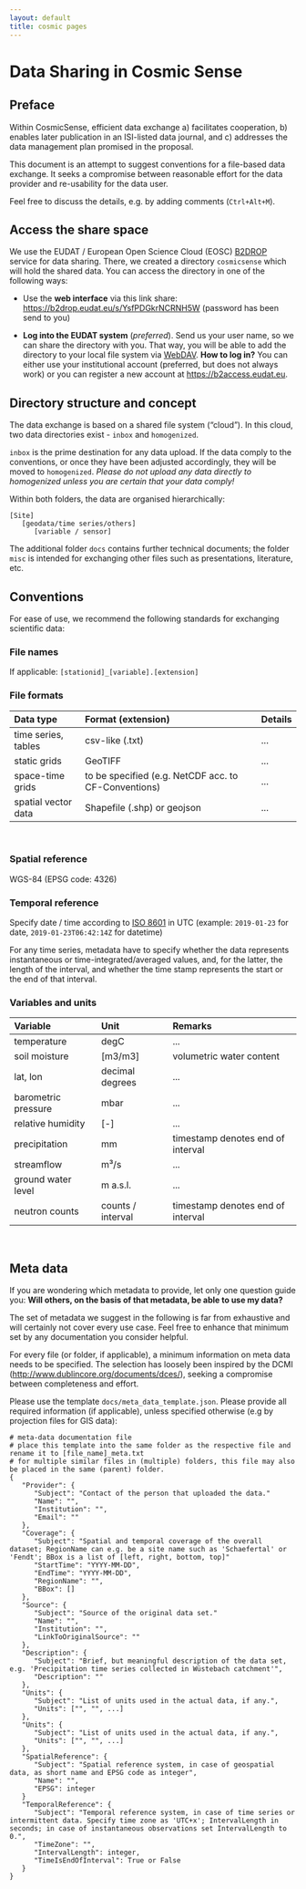 ```yaml
---
layout: default
title: cosmic pages
---
```


# Data Sharing in Cosmic Sense

## Preface

Within CosmicSense, efficient data exchange a) facilitates cooperation, b) enables later publication in an ISI-listed data journal, and c) addresses the data management plan promised in the proposal.

This document is an attempt to suggest conventions for a file-based data exchange. It seeks a compromise between reasonable effort for the data provider and re-usability for the data user.

Feel free to discuss the details, e.g. by adding comments (`Ctrl+Alt+M`).

## Access the share space

We use the EUDAT / European Open Science Cloud (EOSC) [B2DROP](https://b2drop.eudat.eu) service for data sharing. There, we created a directory `cosmicsense` which will hold the shared data. You can access the directory in one of the following ways:

- Use the **web interface** via this link share: https://b2drop.eudat.eu/s/YsfPDGkrNCRNH5W (password has been send to you)

- **Log into the EUDAT system** (*preferred*). Send us your user name, so we can share the directory with you. That way, you will be able to add the directory to your local file system via [WebDAV](https://eudat.eu/services/userdoc/b2drop#UserDocumentation-B2DROPUsage-WebDavclient). **How to log in?** You can either use your institutional account (preferred, but does not always work) or you can register a new account at https://b2access.eudat.eu.

## Directory structure and concept

The data exchange is based on a shared file system (“cloud”). In this cloud, two data directories exist - `inbox` and `homogenized`. 

`inbox` is the prime destination for any data upload. If the data comply to the conventions, or once they have been adjusted accordingly, they will be moved to `homogenized`. *Please do not upload any data directly to homogenized unless you are certain that your data comply!*

Within both folders, the data are organised hierarchically:

```
[Site]
   [geodata/time series/others]
      [variable / sensor]
```

The additional folder `docs` contains further technical documents; the folder `misc` is intended for exchanging other files such as presentations, literature, etc.

## Conventions

For ease of use, we recommend the following standards for exchanging scientific data:

### File names
If applicable: `[stationid]_[variable].[extension]`

### File formats

| **Data type** | **Format (extension)** | **Details** |
| :------------ | :--------------------- | :---------- |
| time series, tables | csv-like (.txt) | ... |
| static grids   | GeoTIFF | ... |
| space-time grids | to be specified (e.g. NetCDF acc. to CF-Conventions) | ... |
| spatial vector data | Shapefile (.shp) or geojson | ... |

<br>

### Spatial reference

WGS-84 (EPSG code: 4326)

### Temporal reference
Specify date / time according to [ISO 8601](https://en.wikipedia.org/wiki/ISO_8601) in UTC (example: `2019-01-23` for date, `2019-01-23T06:42:14Z` for datetime)

For any time series, metadata have to specify whether the data represents instantaneous or time-integrated/averaged values, and, for the latter, the length of the interval, and whether the time stamp represents the start or the end of that interval.

### Variables and units

| **Variable** | **Unit** | **Remarks** |
| :----------- | :------- | :---------- |
| temperature | degC | ... |
| soil moisture | [m3/m3] | volumetric water content |
| lat, lon | decimal degrees | ... |
| barometric pressure | mbar | ... |
| relative humidity | [-] | ... |
| precipitation | mm | timestamp denotes end of interval |
| streamflow | m³/s | ... |
| ground water level | m a.s.l. | ... |
| neutron counts | counts / interval | timestamp denotes end of interval |

<br>

## Meta data
If you are wondering which metadata to provide, let only one question guide you: **Will others, on the basis of that metadata, be able to use my data?**

The set of metadata we suggest in the following is far from exhaustive and will certainly not cover every use case. Feel free to enhance that minimum set by any documentation you consider helpful.

For every file (or folder, if applicable), a minimum information on meta data needs to be specified. The selection has loosely been inspired by the DCMI (http://www.dublincore.org/documents/dces/), seeking a compromise between completeness and effort.

Please use the template `docs/meta_data_template.json`. Please provide all required information (if applicable), unless specified otherwise (e.g by projection files for GIS data):

```
# meta-data documentation file
# place this template into the same folder as the respective file and rename it to [file_name]_meta.txt
# for multiple similar files in (multiple) folders, this file may also be placed in the same (parent) folder.
{
   "Provider": {
      "Subject": "Contact of the person that uploaded the data."
      "Name": "",
      "Institution": "",
      "Email": ""
   },
   "Coverage": {
      "Subject": "Spatial and temporal coverage of the overall dataset; RegionName can e.g. be a site name such as 'Schaefertal' or 'Fendt'; BBox is a list of [left, right, bottom, top]"
      "StartTime": "YYYY-MM-DD",
      "EndTime": "YYYY-MM-DD",
      "RegionName": "",
      "BBox": [] 
   },
   "Source": {
      "Subject": "Source of the original data set."
      "Name": "",
      "Institution": "",
      "LinkToOriginalSource": ""
   },
   "Description": {
      "Subject": "Brief, but meaningful description of the data set, e.g. 'Precipitation time series collected in Wüstebach catchment'",
      "Description": ""
   },
   "Units": {
      "Subject": "List of units used in the actual data, if any.",
      "Units": ["", "", ...]
   },
   "Units": {
      "Subject": "List of units used in the actual data, if any.",
      "Units": ["", "", ...]
   },
   "SpatialReference": {
      "Subject": "Spatial reference system, in case of geospatial data, as short name and EPSG code as integer",
      "Name": "",
      "EPSG": integer 
   }
   "TemporalReference": {
      "Subject": "Temporal reference system, in case of time series or intermittent data. Specify time zone as 'UTC+x'; IntervalLength in seconds; in case of instantaneous observations set IntervalLength to 0.",
      "TimeZone": "",
      "IntervalLength": integer,
      "TimeIsEndOfInterval": True or False
   }
}
```
